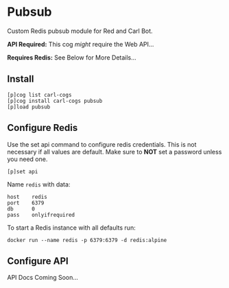 # Pubsub

Custom Redis pubsub module for Red and Carl Bot.

**API Required:** This cog _might_ require the Web API...

**Requires Redis:** See Below for More Details...

## Install

```text
[p]cog list carl-cogs
[p]cog install carl-cogs pubsub
[p]load pubsub
```

## Configure Redis

Use the set api command to configure redis credentials.
This is not necessary if all values are default.
Make sure to **NOT** set a password unless you need one.

```text
[p]set api
```

Name `redis` with data:
```text
host    redis
port    6379
db      0
pass    onlyifrequired
```

To start a Redis instance with all defaults run:
```text
docker run --name redis -p 6379:6379 -d redis:alpine
```

## Configure API

API Docs Coming Soon...
